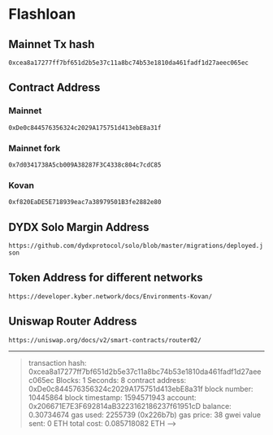 # Flashloan

## Mainnet Tx hash

`0xcea8a17277ff7bf651d2b5e37c11a8bc74b53e1810da461fadf1d27aeec065ec`

## Contract Address

### Mainnet

`0xDe0c844576356324c2029A175751d413ebE8a31f`

### Mainnet fork

`0x7d0341738A5cb009A38287F3C4338c804c7cdC85`

### Kovan

`0xf820EaDE5E718939eac7a38979501B3fe2882e80`

## DYDX Solo Margin Address

`https://github.com/dydxprotocol/solo/blob/master/migrations/deployed.json`

## Token Address for different networks

`https://developer.kyber.network/docs/Environments-Kovan/`

## Uniswap Router Address

`https://uniswap.org/docs/v2/smart-contracts/router02/`

---

> transaction hash: 0xcea8a17277ff7bf651d2b5e37c11a8bc74b53e1810da461fadf1d27aeec065ec
> Blocks: 1 Seconds: 8
> contract address: 0xDe0c844576356324c2029A175751d413ebE8a31f
> block number: 10445864
> block timestamp: 1594571943
> account: 0x206671E7E3F692814aB3223162186237f61951cD
> balance: 0.30734674
> gas used: 2255739 (0x226b7b)
> gas price: 38 gwei
> value sent: 0 ETH
> total cost: 0.085718082 ETH -->
